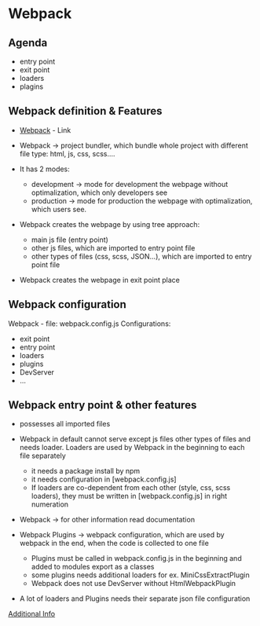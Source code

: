 # Webpack

## Agenda 
  - entry point
  - exit point
  - loaders
  - plagins

## Webpack definition & Features
- [Webpack](https://webpack.js.org/) - Link
- Webpack -> project bundler, which bundle whole project with different file type: html, js, css, scss....
- It has 2 modes:
  - development -> mode for development the webpage without optimalization, which only developers see
  - production -> mode for production the webpage with optimalization, which users see.
  
- Webpack creates the webpage by using tree approach:
  - main js file (entry point)
  - other js files, which are imported to entry point file
  - other types of files (css, scss, JSON...), which are imported to entry point file

- Webpack creates the webpage in exit point place

## Webpack configuration
Webpack - file: webpack.config.js 
Configurations:
  - exit point
  - entry point
  - loaders
  - plugins
  - DevServer
  - ...

## Webpack entry point & other features
 
- possesses all imported files
- Webpack in default cannot serve except js files other types of files and
  needs loader. Loaders are used by Webpack in the beginning to each file separately
  - it needs a package install by npm
  - it needs configuration in [webpack.config.js]
  - If loaders are co-dependent from each other (style, css, scss loaders), they must be written in [webpack.config.js] in right numeration

- Webpack -> for other information read documentation

- Webpack Plugins -> webpack configuration, which are used by webpack in the end, when the code is collected to one file
  - Plugins must be called in webpack.config.js in the beginning and added to modules export as a classes
  - some plugins needs additional loaders for ex. MiniCssExtractPlugin
  - Webpack does not use DevServer without HtmlWebpackPlugin


- A lot of loaders and Plugins needs their separate json file configuration


[Additional Info](https://www.taniarascia.com/how-to-use-webpack/)
